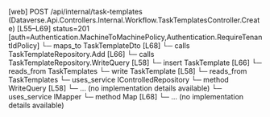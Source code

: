 [web] POST /api/internal/task-templates  (Dataverse.Api.Controllers.Internal.Workflow.TaskTemplatesController.Create)  [L55–L69] status=201 [auth=Authentication.MachineToMachinePolicy,Authentication.RequireTenantIdPolicy]
  └─ maps_to TaskTemplateDto [L68]
  └─ calls TaskTemplateRepository.Add [L66]
  └─ calls TaskTemplateRepository.WriteQuery [L58]
  └─ insert TaskTemplate [L66]
    └─ reads_from TaskTemplates
  └─ write TaskTemplate [L58]
    └─ reads_from TaskTemplates
  └─ uses_service IControlledRepository<TaskTemplate>
    └─ method WriteQuery [L58]
      └─ ... (no implementation details available)
  └─ uses_service IMapper
    └─ method Map [L68]
      └─ ... (no implementation details available)

